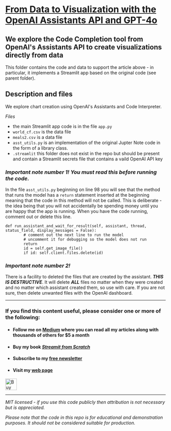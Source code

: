 # [From Data to Visualization with the OpenAI Assistants API and GPT-4o](https://medium.com/towards-data-science/from-data-to-visualization-with-the-openai-assistants-api-and-gpt-4o-69af0cac5118)

## We explore the Code Completion tool from OpenAI's Assistants API to create visualizations directly from data


This folder contains the code and data to support the article above - in particular, it implements a Streamlit app based on the original code (see parent folder).

## Description and files

We explore chart creation using OpenAI's Assistants and Code Interpreter.

_Files_

- the main Streamlit app code is in the file `app.py`
- ``world_cf.csv`` is the data file
- ``meals2.csv`` is a data file
- ``asst_utils.py`` is an implementation of the original Jupter Note code in the form of a library class.
- ``.streamlit`` this folder does not exist in the repo but should be present and contain a Streamlit secrets file that contains a vaild OpenAI API key

### _Important note number 1! You must read this before running the code._ 

In the file ``asst_utils.py`` beginning on line 98 you will see that the method that runs the model has a `return` statement inserted at the beginning meaning that the code in this method will not be called. This is deliberate - the idea being that you will not accidentally be spending money until you are happy that the app is running. When you have the code running, comment out or delete this line.

    def run_assistant_and_wait_for_result(self, assistant, thread, status_field, display_messages = False):
            # comment out the next line to run the model
            # uncomment it for debugging so the model does not run
            return 
            id = self.get_image_file()
            if id: self.client.files.delete(id)

### _Important note number 2!_

There is a facility to deleted the files that are created by the assistant. __*THIS IS DESTRUCTIVE*__. It will delete __*ALL*__ files no matter when they were created and no matter which assistant created them, so use with care. If you are not sure, then delete unwanted files with the OpenAI dashboard.

---
### If you find this content useful, please consider one or more of the following:

-  #### Follow me on  [Medium](https://medium.com/@alan-jones) where you can read all my articles along with thousands of others for $5 a month  
-  #### Buy my book [ _Streamit from Scratch_](https://alanjones2.github.io/streamlitfromscratch/)
-  #### Subscribe to my [free newsletter](https://technofile.substack.com/)
-  #### Visit my [web page](alanjones2.github.io)

<a href='https://ko-fi.com/M4M64THKG' target='_blank'><img height='36' style='border:0px;height:36px;' src='https://storage.ko-fi.com/cdn/kofi2.png?v=3' border='0' alt='Buy Me a Coffee at ko-fi.com' /></a>

---

_MIT licensed - if you use this code publicly then attribution is not necessary but is appreciated._

_Please note that the code in this repo is for educational and demonstration purposes. It should not be considered suitable for production._